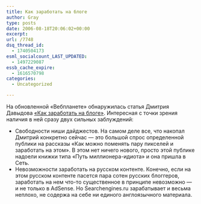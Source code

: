 ```yaml
---
title: Как заработать на блоге
author: Gray
type: posts
date: 2006-08-18T20:06:02+00:00
excerpt:
url: /7748
dsq_thread_id:
  - 1740504173
esml_socialcount_LAST_UPDATED:
  - 1497229087
essb_cache_expire:
  - 1616570798
categories:
  - Uncategorized

---
```








На обновленной &#171;Вебпланете&#187; обнаружилась статья Дмитрия Давыдова <a href="http://webplanet.ru/knowhow/business/davydov/2006/08/18/adsense.html" target="_blank">&#171;Как заработать на блоге&#187;</a>. Интересная с точки зрения наличия в ней сразу двух сильных заблуждений:

  * Свободности ниши дайджестов. На самом деле все, что накопал Дмитрий конкретно сейчас &#8212; это большой спрос определенной публики на рассказы &#171;Как можно поменять пару пикселей и заработать на этом&#187;. В этом нет ничего нового, просто этой публике надоели книжки типа &#171;Путь миллионера-идиота&#187; и она пришла в Сеть.
  * Невозможности заработать на русском контенте. Конечно, если на этом русском контенте пасется пара сотен русских блоггеров, заработать на нем что-то существенное в принципе невозможно &#8212; и не только в AdSense. Но Searchengines.ru зарабатывает и весьма неплохо, не содержа на себе ни единого англоязычного материала.